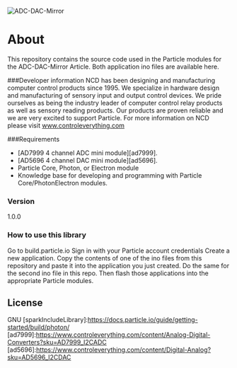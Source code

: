 ![ADC-DAC-Mirror](https://drive.google.com/file/d/0BwnXg_YwzNQ6bzAwNmxfWG5ZeFU/view?usp=sharing)

# About

This repository contains the source code used in the Particle modules for the ADC-DAC-Mirror Article.  Both application ino files are available here.

###Developer information
NCD has been designing and manufacturing computer control products since 1995.  We specialize in hardware design and manufacturing of sensory input and output control devices.  We pride ourselves as being the industry leader of computer control relay products as well as sensory reading products.  Our products are proven reliable and we are very excited to support Particle.  For more information on NCD please visit www.controleverything.com

###Requirements
- [AD7999 4 channel ADC mini module][ad7999].
- [AD5696 4 channel DAC mini module][ad5696].
- Particle Core, Photon, or Electron module
- Knowledge base for developing and programming with Particle Core/PhotonElectron modules.

### Version
1.0.0

### How to use this library

Go to build.particle.io
Sign in with your Particle account credentials
Create a new application.  Copy the contents of one of the ino files from this repository and paste it into the application you just created.  Do the same for the second ino file in this repo.  Then flash those applications into the appropriate Particle modules.

License
----

GNU
[sparkIncludeLibrary]:https://docs.particle.io/guide/getting-started/build/photon/
[ad7999]:https://www.controleverything.com/content/Analog-Digital-Converters?sku=AD7999_I2CADC
[ad5696]:https://www.controleverything.com/content/Digital-Analog?sku=AD5696_I2CDAC